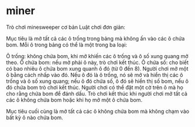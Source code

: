 # miner
Trò chơi minesweeper cơ bản 
Luật chơi đơn giản:

Mục tiêu là mở tất cả các ô trống trong bảng mà không ấn vào các ô chứa bom.
Mỗi ô trong bảng có thể là một trong ba loại:

Ô trống: không chứa bom, khi mở khiến các ô trống và ô số xung quang mở theo.
Ô chứa bom: nếu mở phải ô này, trò chơi kết thúc.
Ô chứa số: cho biết có bao nhiêu ô chứa bom xung quanh ô đó (từ 0 đến 8).
Người chơi mở một ô bằng cách nhấp vào đó. Nếu ô đó là ô trống, nó sẽ mở và hiển thị các ô trống và ô số xung quang; nếu ô đó chứa số, ô đó sẽ hiển thị số bom, nếu ô đó chứa bom trò chơi kết thúc.
Người chơi có thể đặt một cờ trên ô mà họ cho rằng chứa bom để đánh dấu.
Trò chơi kết thúc khi người chơi mở tất cả các ô không chứa bom hoặc khi họ mở một ô chứa bom.

Mục tiêu cuối cùng là mở tất cả các ô không chứa bom mà không chạm vào bất kỳ ô nào chứa bom.






